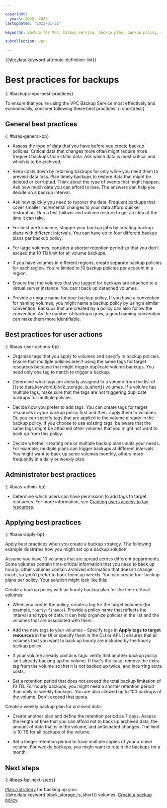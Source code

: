 ```yaml
---

copyright:
  years: 2022, 2023
lastupdated: "2023-01-31"

keywords: Backup for VPC, backup service, backup plan, backup policy, restore, restore volume, restore data

subcollection: vpc

---
```


{{site.data.keyword.attribute-definition-list}}

# Best practices for backups
{: #backups-vpc-best-practices}

To ensure that you're using the VPC Backup Service most effectively and economically, consider following these best practices.
{: shortdesc}

## General best practices
{: #baas-general-bp}

* Assess the type of data that you have before you create backup policies. Critical data that changes more often might require more frequent backups than static data. Ask which data is most critical and which is to be archived.

* Keep costs down by retaining backups for only while you need them to prevent data loss. Plan timely backups to restore data that might be deleted or corrupted. Think about the type of events that might happen. Ask how much data you can afford to lose. The answers can help you decide on a backup interval.

* Ask how quickly you need to recover the data. Frequent backups that cover smaller incremental changes to your data afford quicker restoration. Run a test failover and volume restore to get an idea of the time it can take.

* For best performance, stagger your backup jobs by creating backup plans with different intervals. You can have up to four different backup plans per backup policy.

* For large volumes, consider a shorter retention period so that you don't exceed the 10 TB limit for all volume backups.

* If you have volumes in different regions, create separate backup policies for each region. You're limited to 10 backup policies per account in a region.

* Ensure that the volumes that you tagged for backups are attached to a virtual server instance. You can't back up detached volumes.

* Provide a unique name for your backup policy. If you have a convention for naming volumes, you might name a backup policy by using a similar convention. Backups that are created by a policy can also follow the convention. As the number of backups grow, a good naming convention can make them more identifiable.

## Best practices for user actions
{: #baas-user-actions-bp}

* Organize tags that you apply to volumes and specify in backup policies. Ensure that multiple policies aren't using the same tags for target resources because that might trigger duplicate volume backups. You need only one tag to match to trigger a backup.

* Determine what tags are already assigned to a volume from the list of {{site.data.keyword.block_storage_is_short}} volumes. If a volume has multiple tags, make sure that the tags are not triggering duplicate backups for multiple policies.

* Decide how you prefer to add tags. You can create tags for target resources in your backup policy first and then, apply them to volumes. Or, you can specify tags that are applied to the volume already in the backup policy. If you choose to use existing tags, be aware that the same tags might be attached other volumes that you might not want to back up from this policy.

* Decide whether creating one or multiple backup plans suits your needs. For example, multiple plans can trigger backups at different intervals. You might want to back up some volumes monthly, others more frequently in a daily or weekly plan.

## Administrator best practices
{: #baas-admin-bp}

* Determine which users can have permission to add tags to target resources. For more information, see [Granting users access to tag resources](/docs/account?topic=account-access).

## Applying best practices
{: #baas-apply-bp}

Apply best practices when you create a backup strategy. The following example illustrates how you might set up a backup solution.

Assume you have 10 volumes that are spread across different departments. Some volumes contain time-critical information that you need to back up hourly. Other volumes contain archived information that doesn't change much, so you'd prefer to back them up weekly. You can create four backup plans per policy. Your solution might look like this:

Create a backup policy with an hourly backup plan for the time-critical volumes:

* When you create the policy, create a tag for the target volumes (for example, `hourly-finance`). Provide a policy name that reflects the interval and type of data. It can help organize policies in the list and the volumes that are associated with them.

* Add the new tags to your volumes - Specify tags in **Apply tags to target resources** in the UI or specify them in the CLI or API. It ensures that all volumes that you want to back up hourly are included by the hourly backup policy.

* If your volume already contains tags: verify that another backup policy isn't already backing up the volume. If that's the case, remove the extra tag from the volume so that it is not backed up twice, and incurring extra costs.

* Set a retention period that does not exceed the total backup limitation of 10 TB. For hourly backups, you might need a shorter retention period than daily or weekly backups. You are also allowed up to 100 backups of the volume. Don't exceed that quota.

Create a weekly backup plan for archived data:

* Create another plan and define the retention period as 7 days. Assess the length of time that you can afford not to back up archived data, the amount of data that is in the volume, and anticipated changes. The limit is 10 TB for all backups of the volume.

* Set a longer retention period to have multiple copies of your archive volume. For weekly backups, you might want to retain the backups for a month.

## Next steps
{: #baas-bp-next-steps}

[Plan a strategy](/docs/vpc?topic=vpc-backups-vpc-planning) for backing up your {{site.data.keyword.block_storage_is_short}} volumes.
[Create a backup policy](/docs/vpc?topic=vpc-backup-policy-create).
